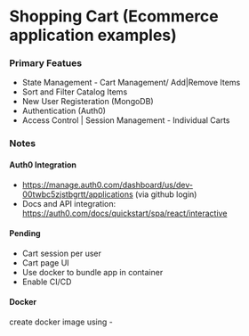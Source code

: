 # Shopping Cart (Ecommerce application examples)

### Primary Featues

- State Management - Cart Management/ Add|Remove Items
- Sort and Filter Catalog Items
- New User Registeration (MongoDB)
- Authentication (Auth0)
- Access Control | Session Management - Individual Carts

### Notes

#### Auth0 Integration

- https://manage.auth0.com/dashboard/us/dev-00twbc5zjstbgrtt/applications (via github login)
- Docs and API integration: https://auth0.com/docs/quickstart/spa/react/interactive

#### Pending

- Cart session per user
- Cart page UI
- Use docker to bundle app in container
- Enable CI/CD

#### Docker

create docker image using -

```docker build -t ecommerce-backend-nodejs .

```
